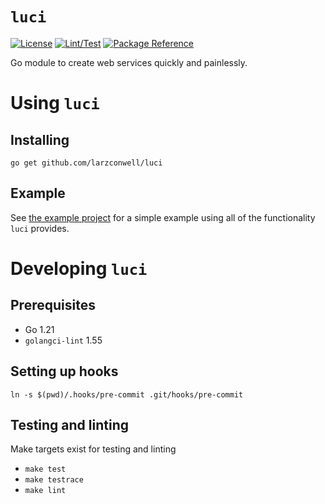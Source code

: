 # `luci`

[![License](https://img.shields.io/badge/License-BSD_2--Clause_+_Patent-blue.svg)](https://github.com/larzconwell/luci/blob/main/LICENSE)
[![Lint/Test](https://github.com/larzconwell/luci/actions/workflows/test-lint.yml/badge.svg)](https://github.com/larzconwell/luci/actions)
[![Package Reference](https://pkg.go.dev/badge/github.com/larzconwell/luci.svg)](https://pkg.go.dev/github.com/larzconwell/luci)

Go module to create web services quickly and painlessly.

# Using `luci`

## Installing
```shell
go get github.com/larzconwell/luci
```

## Example
See [the example project](https://github.com/larzconwell/luci/tree/main/example) for a simple example using all of the functionality `luci` provides.

# Developing `luci`

## Prerequisites
- Go 1.21
- `golangci-lint` 1.55

## Setting up hooks
```shell
ln -s $(pwd)/.hooks/pre-commit .git/hooks/pre-commit
```

## Testing and linting
Make targets exist for testing and linting
- `make test`
- `make testrace`
- `make lint`
